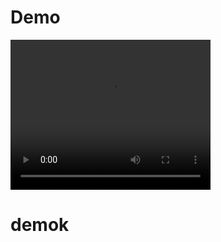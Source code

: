 # Demo

<video width="320" height="240" controls>
  <source src="https://github.com/nikolaev38/hronos/blob/main/web_site_streamlit/Demo_streamlit.mp4" type="video/mp4">
</video>

# demok

